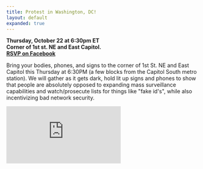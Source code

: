```yaml
---
title: Protest in Washington, DC!
layout: default
expanded: true
---
```

<p>
    <strong>
        Thursday, October 22 at 6:30pm ET<br/>
        Corner of 1st st. NE and East Capitol.<br/>
        <a href="https://www.facebook.com/events/850766754992010/" target="_blank">RSVP on Facebook</a>
    </strong>
</p>
<p>
    Bring your bodies, phones, and signs to the corner of 1st St. NE and East Capitol this Thursday at 6:30PM (a few blocks from the Capitol South metro station). We will gather as it gets dark, hold lit up signs and phones to show that people are absolutely opposed to expanding mass surveillance capabilities and watch/prosecute lists for things like "fake id's", while also incentivizing bad network security.
</p>
<iframe src="https://www.google.com/maps/embed?pb=!1m18!1m12!1m3!1d3105.494229434998!2d-77.00811718464988!3d38.889811979571746!2m3!1f0!2f0!3f0!3m2!1i1024!2i768!4f13.1!3m3!1m2!1s0x89b7b82921a2cf17%3A0x96e200898bca3576!2sEast+Capitol+St+NE+%26+First+St+NE%2C+Washington%2C+DC+20004!5e0!3m2!1sen!2sus!4v1445442227743" frameborder="0" style="border:0" allowfullscreen class="map"></iframe>
